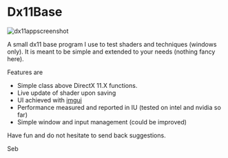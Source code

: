 # Dx11Base

![dx11appscreenshot](https://github.com/sebh/HairVolume/raw/master/DX11Application.png)

A small dx11 base program I use to test shaders and techniques (windows only).
It is meant to be simple and extended to your needs (nothing fancy here).

Features are
* Simple class above DirectX 11.X functions.
* Live update of shader upon saving
* UI achieved with [imgui](https://github.com/ocornut/imgui)
* Performance measured and reported in IU (tested on intel and nvidia so far)
* Simple window and input management (could be improved)

Have fun and do not hesitate to send back suggestions.

Seb